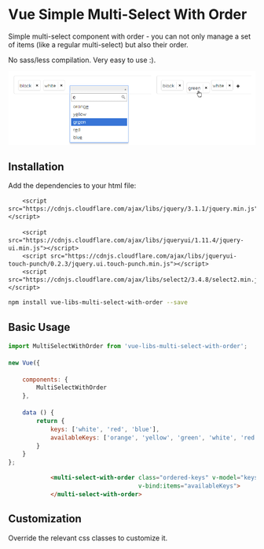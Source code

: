 # Vue Simple Multi-Select With Order

Simple multi-select component with order - you can not only manage a set of items (like a regular multi-select) but also their order.

No sass/less compilation. Very easy to use :).

<img src="https://raw.githubusercontent.com/AlexLibs/vue-libs-multi-select-with-order/master/demo/vue-libs-multi-select-with-order.png" /><br>

## Installation
Add the dependencies to your html file:
```
    <script src="https://cdnjs.cloudflare.com/ajax/libs/jquery/3.1.1/jquery.min.js"></script>

    <script src="https://cdnjs.cloudflare.com/ajax/libs/jqueryui/1.11.4/jquery-ui.min.js"></script>
    <script src="https://cdnjs.cloudflare.com/ajax/libs/jqueryui-touch-punch/0.2.3/jquery.ui.touch-punch.min.js"></script>
    <script src="https://cdnjs.cloudflare.com/ajax/libs/select2/3.4.8/select2.min.js"></script>
```

```bash
npm install vue-libs-multi-select-with-order --save
```

## Basic Usage

```javascript
import MultiSelectWithOrder from 'vue-libs-multi-select-with-order';

new Vue({

    components: {
        MultiSelectWithOrder
    },

    data () {
        return {
            keys: ['white', 'red', 'blue'],
            availableKeys: ['orange', 'yellow', 'green', 'white', 'red', 'blue', 'black', 'brown']
        }
    }
};
```

```html
            <multi-select-with-order class="ordered-keys" v-model="keys"
                                     v-bind:items="availableKeys">
            </multi-select-with-order>
```

## Customization

Override the relevant css classes to customize it.